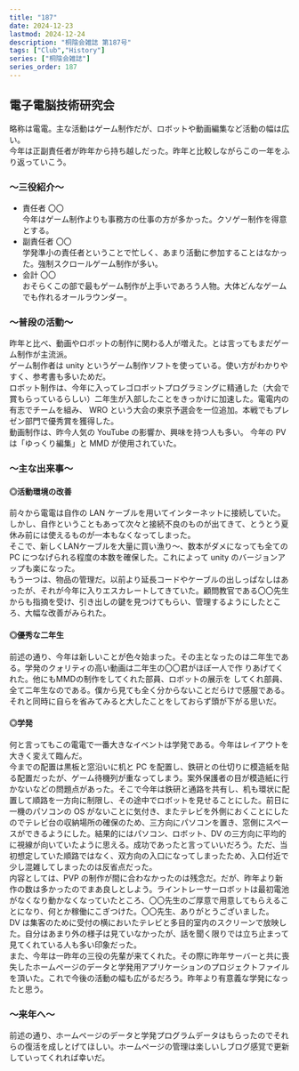 ```yaml
---
title: "187"
date: 2024-12-23
lastmod: 2024-12-24
description: "桐陰会雑誌 第187号"
tags: ["Club","History"]
series: ["桐陰会雑誌"]
series_order: 187
---
```


## 電子電脳技術研究会
略称は電電。主な活動はゲーム制作だが、ロボットや動画編集など活動の幅は広い。<br>
今年は正副責任者が昨年から持ち越しだった。昨年と比較しながらこの一年をふり返っていこう。

### ～三役紹介～
- 責任者 〇〇<br>
今年はゲーム制作よりも事務方の仕事の方が多かった。クソゲー制作を得意とする。
- 副責任者 〇〇<br>
学発準小の責任者ということで忙しく、あまり活動に参加することはなかった。強制スクロールゲーム制作が多い。
- 会計 〇〇<br>
おそらくこの部で最もゲーム制作が上手いであろう人物。大体どんなゲームでも作れるオールラウンダー。

### ～普段の活動～
昨年と比べ、動画やロボットの制作に関わる人が増えた。とは言ってもまだゲーム制作が主流派。<br>
ゲーム制作者は unity というゲーム制作ソフトを使っている。使い方がわかりやすく、参考書も多いためだ。<br> 
ロボット制作は、今年に入ってレゴロボットプログラミングに精通した（大会で賞もらっているらしい）二年生が入部したことをきっかけに加速した。電電内の有志でチームを組み、 WRO という大会の東京予選会を一位追加。本戦でもプレゼン部門で優秀賞を獲得した。<br>
動画制作は、昨今人気の YouTube の影響か、興味を持つ人も多い。
今年の PV は「ゆっくり編集」と MMD が使用されていた。

### ～主な出来事～
#### ◎活動環境の改善
前々から電電は自作の LAN ケーブルを用いてインターネットに接続していた。しかし、自作ということもあって次々と接続不良のものが出てきて、とうとう夏休み前には使えるものが一本もなくなってしまった。<br>
そこで、新しくLANケーブルを大量に買い漁り～、数本がダメになっても全ての PC につなげられる程度の本数を確保した。これによって unity のバージョンアップも楽になった。<br>
もう一つは、物品の管理だ。以前より延長コードやケーブルの出しっぱなしはあったが、それが今年に入りエスカレートしてきていた。顧問教官である〇〇先生からも指摘を受け、引き出しの鍵を見つけてもらい、管理するようにしたところ、大幅な改善がみられた。

#### ◎優秀な二年生
前述の通り、今年は新しいことが色々始まった。その主となったのは二年生である。学発のクォリティの高い動画は二年生の〇〇君がほぼ一人で作 りあげてくれた。他にもMMDの制作をしてくれた部員、ロボットの展示を してくれ部員、全て二年生なのである。僕から見ても全く分からないことだらけで感服である。それと同時に自らを省みてみると大したことをしておらず頭が下がる思いだ。

#### ◎学発
何と言ってもこの電電で一番大きなイベントは学発である。今年はレイアウトを大きく変えて臨んだ。<br>
今までの配置は黒板と窓沿いに机と PC を配置し、鉄研との仕切りに模造紙を貼る配置だったが、ゲーム待機列が重なってしまう。案外保護者の目が模造紙に行かないなどの問題点があった。そこで今年は鉄研と通路を共有し、机も環状に配置して順路を一方向に制限し、その途中でロボットを見せることにした。前日に一機のパソコンの OS がないことに気付き、またテレビを外側におくことにしたのでテレビ台の収納場所の確保のため、三方向にパソコンを置き、窓側にスペースができるようにした。結果的にはパソコン、ロボット、DV の三方向に平均的に視線が向いていたように思える。成功であったと言っていいだろう。ただ、当初想定していた順路ではなく、双方向の入口になってしまったため、入口付近で少し混雑してしまったのは反省点だった。<br>
内容としては、PVP の制作が間に合わなかったのは残念だ。だが、昨年より新作の数は多かったのでまあ良しとしよう。ライントレーサーロボットは最初電池がなくなり動かなくなっていたところ、〇〇先生のご厚意で用意してもらえることになり、何とか稼働にこぎつけた。〇〇先生、ありがとうございました。<br>
DV は集客のために受付の横においたテレビと多目的室内のスクリーンで放映した。自分はあまり外の様子は見ていなかったが、話を聞く限りでは立ち止まって見てくれている人も多い印象だった。<br>
また、今年は一昨年の三役の先輩が来てくれた。その際に昨年サーバーと共に喪失したホームページのデータと学発用アプリケーションのプロジェクトファイルを頂いた。これで今後の活動の幅も広がるだろう。昨年より有意義な学発になったと思う。
### ～来年へ～
前述の通り、ホームページのデータと学発プログラムデータはもらったのでそれらの復活を成しとげてほしい。ホームページの管理は楽しいしブログ感覚で更新していってくれれば幸いだ。
